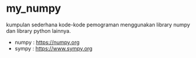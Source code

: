 # my_numpy
kumpulan sederhana kode-kode pemograman menggunakan library numpy dan library python lainnya.

- numpy : https://numpy.org
- sympy : https://www.sympy.org
